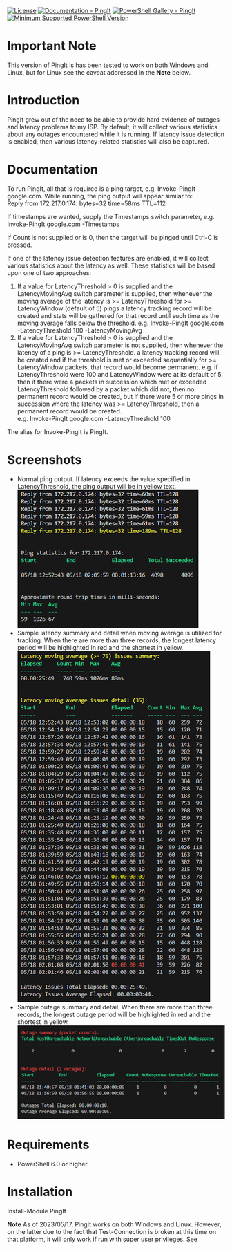 
[![License](https://img.shields.io/badge/license-MIT-blue.svg)](https://github.com/anongitmous/PingIt/blob/master/LICENSE)
[![Documentation - PingIt](https://img.shields.io/badge/Documentation-PingIt-blue.svg)](https://github.com/anongitmous/PingIt/blob/master/README.md)
[![PowerShell Gallery - PingIt](https://img.shields.io/badge/PowerShell%20Gallery-PingIt-blue.svg)](https://www.powershellgallery.com/packages/PingIt)
[![Minimum Supported PowerShell Version](https://img.shields.io/badge/PowerShell-6.0-blue.svg)](https://github.com/anongitmous/PingIt)

Important Note
==============
This version of PingIt is has been tested to work on both Windows and Linux, but for Linux see the caveat addressed in the **Note** below. 


Introduction
============

PingIt grew out of the need to be able to provide hard evidence of outages and latency problems to my ISP. By default, it will collect various statistics about any outages encountered while it is running. If latency issue detection is enabled, then various latency-related statistics will also be captured.


Documentation
=============

To run PingIt, all that is required is a ping target, e.g. Invoke-PingIt google.com. While running, the ping output will appear similar to:  
Reply from 172.217.0.174: bytes=32 time=58ms TTL=112

If timestamps are wanted, supply the Timestamps switch parameter, e.g. Invoke-PingIt google.com -Timestamps

If Count is not supplied or is 0, then the target will be pinged until Ctrl-C is pressed.

If one of the latency issue detection features are enabled, it will collect various statistics about the latency as well. These statistics will be based upon one of two approaches:
1. If a value for LatencyThreshold > 0 is supplied and the LatencyMovingAvg switch parameter is supplied, then whenever the moving average of the latency is >= LatencyThreshold for >= LatencyWindow (default of 5) pings a latency tracking record will be created and stats will be gathered for that record until such time as the moving average falls below the threshold.
e.g. Invoke-PingIt google.com -LatencyThreshold 100 -LatencyMovingAvg
2. If a value for LatencyThreshold > 0 is supplied and the LatencyMovingAvg switch parameter is not supplied, then whenever the latency of a ping is >= LatencyThreshold. a latency tracking record will be created and if the threshold is met or exceeded sequentially for >= LatencyWindow packets, that record would become permanent. e.g. if LatencyThreshold were 100 and LatencyWindow were at its default of 5, then if there were 4 packets in succession which met or exceeded LatencyThreshold followed by a packet which did not, then no permanent record would be created, but if there were 5 or more pings in succession where the latency was >= LatencyThreshold, then a permanent record would be created.  
e.g. Invoke-PingIt google.com -LatencyThreshold 100

The alias for Invoke-PingIt is PingIt.

Screenshots
===========
- Normal ping output. If latency exceeds the value specified in LatencyThreshold, the ping output will be in yellow text.  
![Normal](./screenshots/PingSummary.png)  
- Sample latency summary and detail when moving average is utilized for tracking. When there are more than three records, the longest latency period will be highlighted in red and the shortest in yellow.  
![Latency](./screenshots/LatencySummaryandDetail.png)  
- Sample outage summary and detail. When there are more than three records, the longest outage period will be highlighted in red and the shortest in yellow.  
![Outage](./screenshots/OutageSummaryandDetail.png)  


Requirements
============

- PowerShell 6.0 or higher.


Installation
============
Install-Module PingIt


**Note**
As of 2023/05/17, PingIt works on both Windows and Linux. However, on the latter due to the fact that Test-Connection is broken at this time on that platform, it will only work if run with super user privileges. [See](https://github.com/MicrosoftDocs/PowerShell-Docs/issues/8684)
